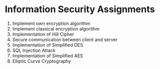 # Information Security Assignments

1. Implement own encryption algorithm
2. Implement classical encryption algorithm
3. Implementation of Hill Cipher
4. Secure communication between client and server
5. Implementation of Simplified DES
6. SQL Injection Attack
7. Implementation of Simplified AES
8. Elliptic Curve Cryptography
